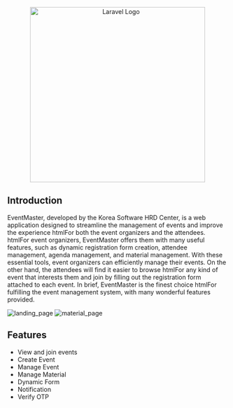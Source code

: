 <p align="center"><a href="#" target="_blank"><img src="https://firebasestorage.googleapis.com/v0/b/cloud-storage-next-8e2cc.appspot.com/o/image_237-removebg%204.png?alt=media&token=a6cbd8a5-a874-49b9-8659-36579def7a84" width="400" alt="Laravel Logo"></a></p>

## Introduction

EventMaster, developed by the Korea Software HRD Center, is a web application designed to streamline the management of events and improve the experience htmlFor both the event organizers and the attendees. htmlFor event organizers, EventMaster offers them with many useful features, such as dynamic registration form creation, attendee management, agenda management, and material management. With these essential tools, event organizers can efficiently manage their events. On the other hand, the attendees will find it easier to browse htmlFor any kind of event that interests them and join by filling out the registration form attached to each event. In brief, EventMaster is the finest choice htmlFor fulfilling the event management system, with many wonderful features provided.

<img src="https://firebasestorage.googleapis.com/v0/b/cloud-storage-next-8e2cc.appspot.com/o/landing.jpg?alt=media&token=16c12168-8f97-44cd-b3a1-2452b7e2caae" alt="landing_page">
<img src="https://firebasestorage.googleapis.com/v0/b/cloud-storage-next-8e2cc.appspot.com/o/material.jpg?alt=media&token=7c4140eb-1b70-477f-96fe-c1b12a9790ae" alt="material_page">

## Features

- View and join events
- Create Event
- Manage Event
- Manage Material
- Dynamic Form
- Notification
- Verify OTP

